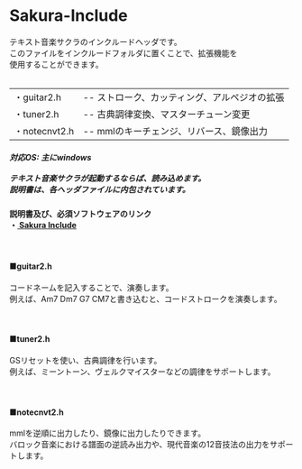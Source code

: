 <h1>Sakura-Include</h1>

テキスト音楽サクラのインクルードヘッダです。<br/>
このファイルをインクルードフォルダに置くことで、拡張機能を<br/>
使用することができます。<br/>
<br/>
<table><tr><td>・guitar2.h</td><td>-- ストローク、カッティング、アルペジオの拡張</td>
</tr><tr><td>・tuner2.h</td><td>-- 古典調律変換、マスターチューン変更</td>
</tr><tr><td>・notecnvt2.h</td><td>-- mmlのキーチェンジ、リバース、鏡像出力</td>
</tr></table>

<h5>対応OS: 主にwindows<br/>
<br/>
テキスト音楽サクラが起動するならば、読み込めます。<br/>
説明書は、各ヘッダファイルに内包されています。
</h5>
<h4>
説明書及び、必須ソフトウェアのリンク <br/>
・<a href="https://eseakisakura.github.io/sakura_include/"> Sakura Include</a><br/>
</h4>
<br/>

<h4>■guitar2.h</h4>

コードネームを記入することで、演奏します。<br/>
例えば、Am7 Dm7 G7 CM7と書き込むと、コードストロークを演奏します。<br/>
<br/>
<br/>
<h4>■tuner2.h</h4>

GSリセットを使い、古典調律を行います。<br/>
例えば、ミーントーン、ヴェルクマイスターなどの調律をサポートします。<br/>
<br/>
<br/>

<h4>■notecnvt2.h</h4>

mmlを逆順に出力したり、鏡像に出力したりできます。<br/>
バロック音楽における譜面の逆読み出力や、現代音楽の12音技法の出力をサポートします。<br/>
<br/>
<br/>
